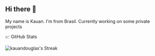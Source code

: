 ## Hi there 👋
My name is Kauan. I'm from Brasil.
Currently working on some private projects

📈 GitHub Stats

![kauandouglas's Streak](https://github-readme-streak-stats.herokuapp.com/?user=kauandouglas&theme=vue-dark&hide_border=true)
